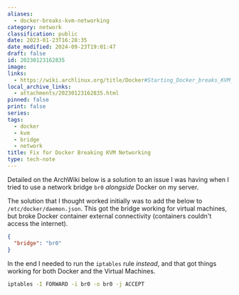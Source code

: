 ```yaml
---
aliases:
  - docker-breaks-kvm-networking
category: network
classification: public
date: 2023-01-23T16:28:35
date_modified: 2024-09-23T19:01:47
draft: false
id: 20230123162835
image: 
links:
  - https://wiki.archlinux.org/title/Docker#Starting_Docker_breaks_KVM_bridged_networking
local_archive_links:
  - attachments/20230123162835.html
pinned: false
print: false
series: 
tags:
  - docker
  - kvm
  - bridge
  - network
title: Fix for Docker Breaking KVM Networking
type: tech-note
---
```


Detailed on the ArchWiki below is a solution to an issue I was having when I tried to use a network bridge `br0` _alongside_ Docker on my server.

The solution that I thought worked initially was to add the below to `/etc/docker/daemon.json`. This got the bridge working for virtual machines, but broke Docker container external connectivity (containers couldn't access the internet).

```json
{
  "bridge": "br0"
}
```

In the end I needed to run the `iptables` rule _instead_, and that got things working for both Docker and the Virtual Machines.

```sh
iptables -I FORWARD -i br0 -o br0 -j ACCEPT
```

